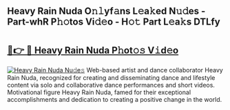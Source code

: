 ## Heavy Rain Nuda O𝚗𝚕yf𝚊ns L𝚎a𝚔ed N𝚞𝚍es - Part-whR P𝚑𝚘tos Vi𝚍𝚎o - H𝚘𝚝 Part L𝚎a𝚔s DTLfy

# <h2><a href="http://kfcg480.oniu.top/?m=Heavy+Rain+Nuda">🔗👉 🔴 Heavy Rain Nuda P𝚑ot𝚘𝚜 V𝚒d𝚎o</a></h2>

[![Heavy Rain Nuda Nu𝚍e𝚜](https://i.imgur.com/0qMVB7G.gif)](http://kfcg480.oniu.top/?m=Heavy+Rain+Nuda)
Web-based artist and dance collaborator Heavy Rain Nuda, recognized for creating and disseminating dance and lifestyle content via solo and collaborative dance performances and short videos. Motivational figure Heavy Rain Nuda, famed for their exceptional accomplishments and dedication to creating a positive change in the world.  
